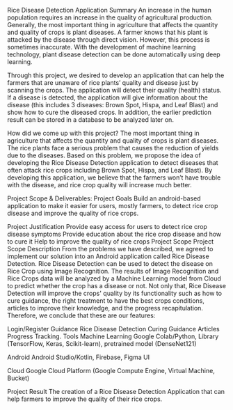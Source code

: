 Rice Disease Detection Application
Summary
An increase in the human population requires an increase in the quality of agricultural production. Generally, the most important thing in agriculture that affects the quantity and quality of crops is plant diseases. A farmer knows that his plant is attacked by the disease through direct vision. However, this process is sometimes inaccurate. With the development of machine learning technology, plant disease detection can be done automatically using deep learning.

Through this project, we desired to develop an application that can help the farmers that are unaware of rice plants’ quality and disease just by scanning the crops. The application will detect their quality (health) status. If a disease is detected, the application will give information about the disease (this includes 3 diseases: Brown Spot, Hispa, and Leaf Blast) and show how to cure the diseased crops. In addition, the earlier prediction result can be stored in a database to be analyzed later on.

How did we come up with this project?
The most important thing in agriculture that affects the quantity and quality of crops is plant diseases. The rice plants face a serious problem that causes the reduction of yields due to the diseases. Based on this problem, we propose the idea of developing the Rice Disease Detection application to detect diseases that often attack rice crops including Brown Spot, Hispa, and Leaf Blast). By developing this application, we believe that the farmers won’t have trouble with the disease, and rice crop quality will increase much better.

Project Scope & Deliverables:
Project Goals
Build an android-based application to make it easier for users, mostly farmers, to detect rice crop disease and improve the quality of rice crops.

Project Justification
Provide easy access for users to detect rice crop disease symptoms
Provide education about the rice crop disease and how to cure it
Help to improve the quality of rice crops
Project Scope
Project Scope Description
From the problems we have described, we agreed to implement our solution into an Android application called Rice Disease Detection. Rice Disease Detection can be used to detect the disease on Rice Crop using Image Recognition. The results of Image Recognition and Rice Crops data will be analyzed by a Machine Learning model from Cloud to predict whether the crop has a disease or not. Not only that, Rice Disease Detection will improve the crops' quality by its functionality such as how to cure guidance, the right treatment to have the best crops conditions, articles to improve their knowledge, and the progress recapitulation. Therefore, we conclude that these are our features:

Login/Register
Guidance
Rice Disease Detection
Curing Guidance
Articles
Progress Tracking.
Tools
Machine Learning
Google Colab/Python, Library (TensorFlow, Keras, Scikit-learn), pretrained model (DenseNet121)

Android
Android Studio/Kotlin, Firebase, Figma UI

Cloud
Google Cloud Platform (Google Compute Engine, Virtual Machine, Bucket)

Project Result
The creation of a Rice Disease Detection Application that can help farmers to improve the quality of their rice crops.
